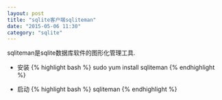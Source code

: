 ```yaml
---
layout: post
title: "sqlite客户端sqliteman"
date: "2015-05-06 11:30"
category: "sqlite"
---
```


sqliteman是sqlite数据库软件的图形化管理工具.

* 安装
{% highlight bash %}
sudo yum install sqliteman
{% endhighlight %}

* 启动
{% highlight bash %}
sqliteman
{% endhighlight %}


